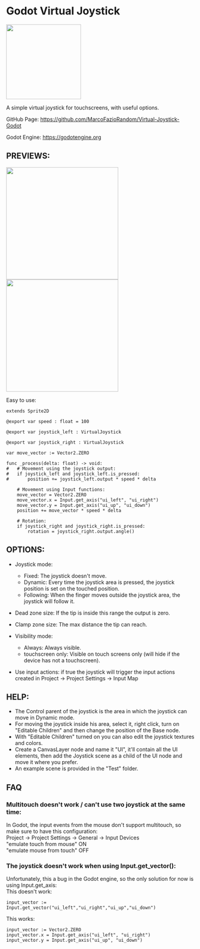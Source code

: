 # Godot Virtual Joystick

<img src="previews/icon.png" width="200">

A simple virtual joystick for touchscreens, with useful options.

GitHub Page: https://github.com/MarcoFazioRandom/Virtual-Joystick-Godot

Godot Engine: https://godotengine.org

## PREVIEWS:

<img src="previews/preview1.png" width="300">    <img src="previews/preview2.png" width="300">

Easy to use:

```GDScript
extends Sprite2D

@export var speed : float = 100

@export var joystick_left : VirtualJoystick

@export var joystick_right : VirtualJoystick

var move_vector := Vector2.ZERO

func _process(delta: float) -> void:
#	# Movement using the joystick output:
#	if joystick_left and joystick_left.is_pressed:
#		position += joystick_left.output * speed * delta

	# Movement using Input functions:
	move_vector = Vector2.ZERO
	move_vector.x = Input.get_axis("ui_left", "ui_right")
	move_vector.y = Input.get_axis("ui_up", "ui_down")
	position += move_vector * speed * delta

	# Rotation:
	if joystick_right and joystick_right.is_pressed:
		rotation = joystick_right.output.angle()
```


## OPTIONS:

- Joystick mode:
	- Fixed: The joystick doesn't move.
	- Dynamic: Every time the joystick area is pressed, the joystick position is set on the touched position.
	- Following: When the finger moves outside the joystick area, the joystick will follow it.

- Dead zone size: If the tip is inside this range the output is zero.

- Clamp zone size: The max distance the tip can reach.

- Visibility mode:
	- Always: Always visible.
	- touchscreen only: Visible on touch screens only (will hide if the device has not a touchscreen).

- Use input actions: if true the joystick will trigger the input actions created in Project -> Project Settings -> Input Map

## HELP:
- The Control parent of the joystick is the area in which the joystick can move in Dynamic mode.
- For moving the joystick inside his area, select it, right click, turn on "Editable Children" and then change the position of the Base node.
- With "Editable Children" turned on you can also edit the joystick textures and colors.
- Create a CanvasLayer node and name it "UI", it'll contain all the UI elements, then add the Joystick scene as a child of the UI node and move it where you prefer.
- An example scene is provided in the "Test" folder.

## FAQ
### Multitouch doesn't work / can't use two joystick at the same time:
In Godot, the input events from the mouse don't support multitouch, so make sure to have this configuration:  
Project -> Project Settings -> General -> Input Devices  
"emulate touch from mouse" ON  
"emulate mouse from touch" OFF  

### The joystick doesn't work when using Input.get_vector():
Unfortunately, this a bug in the Godot engine, so the only solution for now is using Input.get_axis:  
This doesn't work:
```gdscript
input_vector := Input.get_vector("ui_left","ui_right","ui_up","ui_down")
```  
This works:
```gdscript
input_vector := Vector2.ZERO
input_vector.x = Input.get_axis("ui_left", "ui_right")
input_vector.y = Input.get_axis("ui_up", "ui_down")
```
